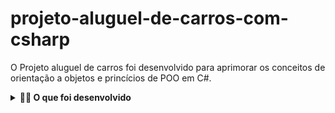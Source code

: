# projeto-aluguel-de-carros-com-csharp
  O Projeto aluguel de carros foi desenvolvido para aprimorar os conceitos de orientação a objetos e princícios de POO em C#.
<details>
<summary><strong>🧑‍💻 O que foi desenvolvido</strong></summary>

Foi desenvolvida uma aplicação do tipo Console com a capacidade de realizar diversas operações básicas de um sistema de aluguel de carros utilizando Classes. Essa aplicação controla diversos tipos de veículos, status de locações além dos processos de locar um veículo ou cancelar uma locação.

</details>
